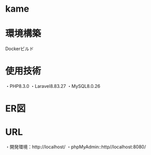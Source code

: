# kame

# 環境構築
Dockerビルド

# 使用技術
・PHP8.3.0
・Laravel8.83.27
・MySQL8.0.26

# ER図

# URL
・開発環境：http://localhost/
・phpMyAdmin::http//localhost:8080/